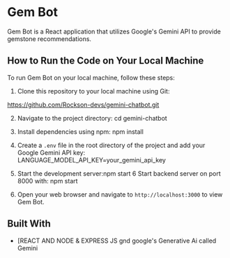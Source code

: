 # Gem Bot

Gem Bot is a React application that utilizes Google's Gemini API to provide gemstone recommendations.

## How to Run the Code on Your Local Machine

To run Gem Bot on your local machine, follow these steps:

1. Clone this repository to your local machine using Git:

https://github.com/Rockson-devs/gemini-chatbot.git

2. Navigate to the project directory: cd gemini-chatbot

3. Install dependencies using npm: npm install

4. Create a `.env` file in the root directory of the project and add your Google Gemini API key:
LANGUAGE_MODEL_API_KEY=your_gemini_api_key

5. Start the development server:npm start
6  Start backend server on port 8000 with: npm start

6. Open your web browser and navigate to `http://localhost:3000` to view Gem Bot.


## Built With

- [REACT AND NODE & EXPRESS JS gnd google's Generative Ai called Gemini

